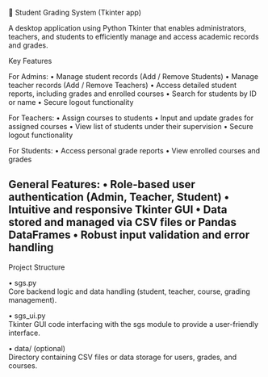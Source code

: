 📕 Student Grading System (Tkinter app)

A desktop application using Python Tkinter that enables administrators, teachers, and students to efficiently manage and access academic records and grades.

Key Features

For Admins:
• Manage student records (Add / Remove Students)
• Manage teacher records (Add / Remove Teachers)
• Access detailed student reports, including grades and enrolled courses
• Search for students by ID or name
• Secure logout functionality

For Teachers:
• Assign courses to students
• Input and update grades for assigned courses
• View list of students under their supervision
• Secure logout functionality

For Students:
• Access personal grade reports
• View enrolled courses and grades

General Features:
• Role-based user authentication (Admin, Teacher, Student)
• Intuitive and responsive Tkinter GUI
• Data stored and managed via CSV files or Pandas DataFrames
• Robust input validation and error handling
--- 

Project Structure

• sgs.py  
  Core backend logic and data handling (student, teacher, course, grading management).

• sgs_ui.py  
  Tkinter GUI code interfacing with the sgs module to provide a user-friendly interface.

• data/ (optional)  
  Directory containing CSV files or data storage for users, grades, and courses.
